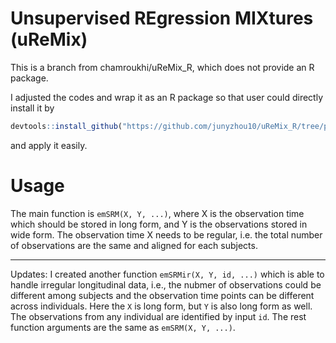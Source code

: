 # Unsupervised REgression MIXtures (uReMix) 

This is a branch from chamroukhi/uReMix_R, which does not provide an R package.

I adjusted the codes and wrap it as an R package so that user could directly install it by 

```r
devtools::install_github("https://github.com/junyzhou10/uReMix_R/tree/packageVersion")
```
and apply it easily.

# Usage

The main function is `emSRM(X, Y, ...)`, where X is the observation time which should be stored in long form, and Y is the observations stored in wide form. The observation time X needs to be regular, i.e. the total number of observations are the same and aligned for each subjects.

---

Updates: I created another function `emSRMir(X, Y, id, ...)` which is able to handle irregular longitudinal data, i.e., the nubmer of observations could be different among subjects and the observation time points can be different across individuals. Here the `X` is long form, but `Y` is also long form as well. The observations from any individual are identified by input `id`. The rest function arguments are the same as `emSRM(X, Y, ...)`.


